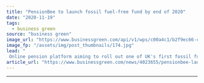 ```yaml
---
title: "PensionBee to launch fossil fuel-free fund by end of 2020"
date: "2020-11-19"
tags: 
  - business green
source: "business green"
image_url: "https://www.businessgreen.com/api/v1/wps/c00a4c1/b2f9ec66-c32d-4677-9646-5d76ffe2e9e2/5/iw-climate-change-renewable-011-185x114.jpg"
image_fp: "/assets/img/post_thumbnails/174.jpg"
lead: "
 Online pension platform aiming to roll out one of UK's first fossil fuel-free funds after receiving £31m in fund commitments from customers in under a week ..."
article_url: "https://www.businessgreen.com/news/4023655/pensionbee-launch-fossil-fuel-free-fund-end-2020"
---
```


---
